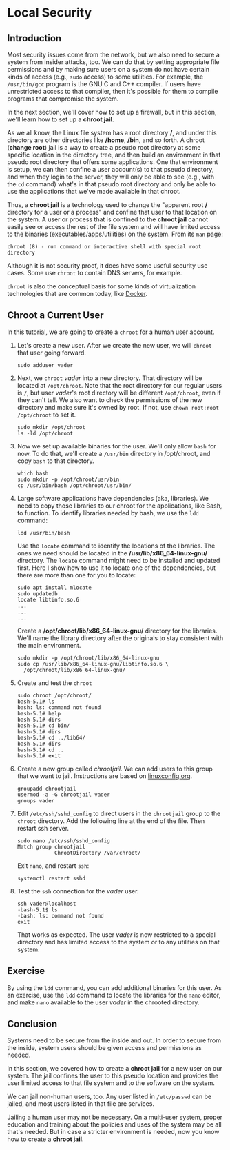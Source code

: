 # Local Security

## Introduction

Most security issues come from the network, but
we also need to secure a system from insider attacks, too.
We can do that by setting appropriate file permissions and
by making sure users on a system do not have certain kinds
of access (e.g., ``sudo`` access)
to some utilities.
For example, the ``/usr/bin/gcc`` program is the
GNU C and C++ compiler.
If users have unrestricted access to that compiler,
then it's possible for them to compile programs
that compromise the system.

In the next section,
we'll cover how to set up a firewall, but
in this section,
we'll learn how to set up a **chroot jail**.

As we all know,
the Linux file system has a root directory **/**,
and under this directory are other directories like
**/home**, **/bin**, and so forth.
A chroot (**change root**) jail
is a way to create a pseudo root directory
at some specific location in the directory tree, and
then build an environment in that pseudo root directory
that offers some applications.
One that environment is setup,
we can then confine a user account(s) to that
pseudo directory, and
when they login to the server,
they will only be able to see
(e.g., with the ``cd`` command)
what's in that pseudo root directory and
only be able to use the applications that
we've made available in that chroot.

Thus, a **chroot jail** is a technology used
to change the
"apparent root **/** directory for a user or a process" and
confine that user to that location on the system.
A user or process that is confined to the
**chroot jail** cannot easily see or access
the rest of the file system and 
will have limited access to the binaries
(executables/apps/utilities) on the system.
From its ``man`` page:

```
chroot (8) - run command or interactive shell with special root directory
```

Although it is not security proof,
it does have some useful security use cases.
Some use ``chroot`` to contain DNS servers, for example.

``chroot`` is also the conceptual basis for some kinds of
virtualization technologies that are common today,
like [Docker][docker].

## Chroot a Current User

In this tutorial,
we are going to create a ``chroot`` for a human user account.

1. Let's create a new user. After we create the new user, we will ``chroot``
   that user going forward.

    ```
    sudo adduser vader
    ```

2. Next, we ``chroot`` *vader* into a new directory. That directory will be
   located at ``/opt/chroot``. Note that the root directory for our regular
   users is ``/``, but user *vader*'s root directory will be different
   ``/opt/chroot``, even if they can't tell. We also want to check the
   permissions of the new directory and make sure it's owned by root. If not,
   use ``chown root:root /opt/chroot`` to set it.

    ```
    sudo mkdir /opt/chroot
    ls -ld /opt/chroot
    ```

3. Now we set up available binaries for the user. We'll only allow ``bash`` for
   now.  To do that, we'll create a ``/usr/bin`` directory in /opt/chroot, and
   copy ``bash`` to that directory.

    ```
    which bash
    sudo mkdir -p /opt/chroot/usr/bin
    cp /usr/bin/bash /opt/chroot/usr/bin/
    ```

4. Large software applications have dependencies (aka, libraries). We need to
   copy those libraries to our chroot for the applications, like Bash, to
   function. To identify libraries needed by bash, we use the ``ldd`` command:

    ```
    ldd /usr/bin/bash
    ```

    Use the ``locate`` command to identify the locations of the libraries. The
    ones we need should be located in the **/usr/lib/x86_64-linux-gnu/**
    directory. The ``locate`` command might need to be installed and updated
    first. Here I show how to use it to locate one of the dependencies, but
    there are more than one for you to locate:

    ```
    sudo apt install mlocate
    sudo updatedb
    locate libtinfo.so.6
    ...
    ...
    ...
    ```

    Create a **/opt/chroot/lib/x86_64-linux-gnu/** directory for the libraries.
    We'll name the library directory after the originals to stay consistent
    with the main environment.

    ```
    sudo mkdir -p /opt/chroot/lib/x86_64-linux-gnu
    sudo cp /usr/lib/x86_64-linux-gnu/libtinfo.so.6 \
      /opt/chroot/lib/x86_64-linux-gnu/
    ```

5. Create and test the ``chroot``

    ```
    sudo chroot /opt/chroot/
    bash-5.1# ls
    bash: ls: command not found
    bash-5.1# help
    bash-5.1# dirs
    bash-5.1# cd bin/
    bash-5.1# dirs
    bash-5.1# cd ../lib64/
    bash-5.1# dirs
    bash-5.1# cd ..
    bash-5.1# exit
    ```

6. Create a new group called *chrootjail*. We can add users to this group that
   we want to jail. Instructions are based on [linuxconfig.org][chrootjail].

    ```
    groupadd chrootjail
    usermod -a -G chrootjail vader
    groups vader
    ```

7. Edit ``/etc/ssh/sshd_config`` to direct users in the ``chrootjail`` group to
   the ``chroot`` directory. Add the following line at the end of the file.
   Then restart ssh server.

    ```
    sudo nano /etc/ssh/sshd_config
    Match group chrootjail
                ChrootDirectory /var/chroot/
    ```

    Exit ``nano``, and restart ``ssh``:

    ```
    systemctl restart sshd
    ```

8. Test the ``ssh`` connection for the *vader* user.

    ```
    ssh vader@localhost
    -bash-5.1$ ls
    -bash: ls: command not found
    exit
    ```

    That works as expected. The user *vader* is now restricted to a special
    directory and has limited access to the system or to any utilities on that
    system.

## Exercise

By using the ``ldd`` command,
you can add additional binaries for this user.
As an exercise,
use the ``ldd`` command to locate
the libraries for the ``nano`` editor, and
make ``nano`` available to the user *vader*
in the chrooted directory.

## Conclusion

Systems need to be secure from the inside and out.
In order to secure from the inside,
system users should be given access and permissions
as needed.

In this section, we covered how to create a **chroot jail**
for a new user on our system.
The jail confines the user to this pseudo location
and provides the user limited access to that file system and
to the software on the system.

We can jail non-human users, too.
Any user listed in ``/etc/passwd`` can be jailed, and
most users listed in that file are services.

Jailing a human user may not be necessary.
On a multi-user system,
proper education and training about the policies
and uses of the system may be all that's needed.
But in case a stricter environment is needed,
now you know how to create a **chroot jail**.

[chrootjail]:https://linuxconfig.org/how-to-automatically-chroot-jail-selected-ssh-user-logins
[docker]:https://en.wikipedia.org/wiki/Docker_(software)
